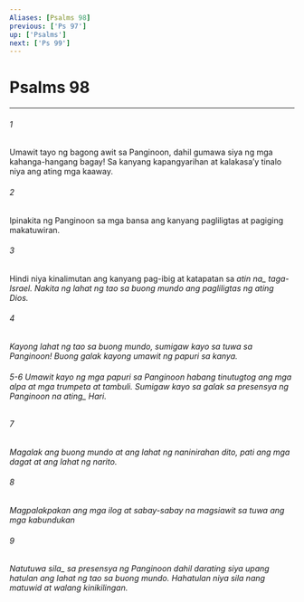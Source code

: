 ```yaml
---
Aliases: [Psalms 98]
previous: ['Ps 97']
up: ['Psalms']
next: ['Ps 99']
---
```

# Psalms 98

***






















###### 1 










Umawit tayo ng bagong awit sa Panginoon, dahil gumawa siya ng mga kahanga-hangang bagay! Sa kanyang kapangyarihan at kalakasaʼy tinalo niya ang ating mga kaaway. 





















###### 2 










Ipinakita ng Panginoon sa mga bansa ang kanyang pagliligtas at pagiging makatuwiran. 





















###### 3 










Hindi niya kinalimutan ang kanyang pag-ibig at katapatan sa <i class="trans-change">atin na_ taga-Israel. Nakita ng lahat ng tao sa buong mundo ang pagliligtas ng ating Dios. 





















###### 4 










Kayong lahat ng tao sa buong mundo, sumigaw kayo sa tuwa sa Panginoon! Buong galak kayong umawit ng papuri sa kanya.

###### 5-6 Umawit kayo ng mga papuri sa Panginoon habang tinutugtog ang mga alpa at mga trumpeta at tambuli. Sumigaw kayo sa galak sa presensya ng Panginoon na <i class="trans-change">ating_ Hari. 





















###### 7 










Magalak ang buong mundo at ang lahat ng naninirahan dito, pati ang mga dagat at ang lahat ng narito. 





















###### 8 










Magpalakpakan ang mga ilog at sabay-sabay na magsiawit sa tuwa ang mga kabundukan 





















###### 9 










<i class="trans-change">Natutuwa sila_ sa presensya ng Panginoon dahil darating siya upang hatulan ang lahat ng tao sa buong mundo. Hahatulan niya sila nang matuwid at walang kinikilingan.
